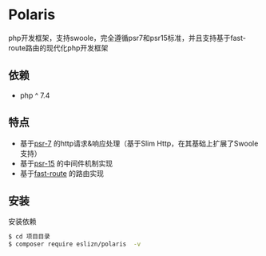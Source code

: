 # Polaris

php开发框架，支持swoole，完全遵循psr7和psr15标准，并且支持基于fast-route路由的现代化php开发框架

## 依赖

- php ^ 7.4

## 特点

- 基于[psr-7](https://www.php-fig.org/psr/psr-7/) 的http请求&响应处理（基于Slim Http，在其基础上扩展了Swoole支持）
- 基于[psr-15](https://www.php-fig.org/psr/psr-15/) 的中间件机制实现
- 基于[fast-route](https://github.com/nikic/FastRoute) 的路由实现

## 安装

安装依赖

```bash
$ cd 项目目录
$ composer require eslizn/polaris  -v
```
